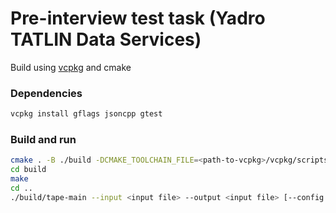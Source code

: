# Pre-interview test task (Yadro TATLIN Data Services)
Build using [vcpkg](https://vcpkg.io/en/) and cmake

### Dependencies
```bash
vcpkg install gflags jsoncpp gtest
```

### Build and run
```bash
cmake . -B ./build -DCMAKE_TOOLCHAIN_FILE=<path-to-vcpkg>/vcpkg/scripts/buildsystems/vcpkg.cmake [-DVCPKG_TARGET_TRIPLET=<triplet>]
cd build
make
cd ..
./build/tape-main --input <input file> --output <input file> [--config <config-file>] [-v]
```
